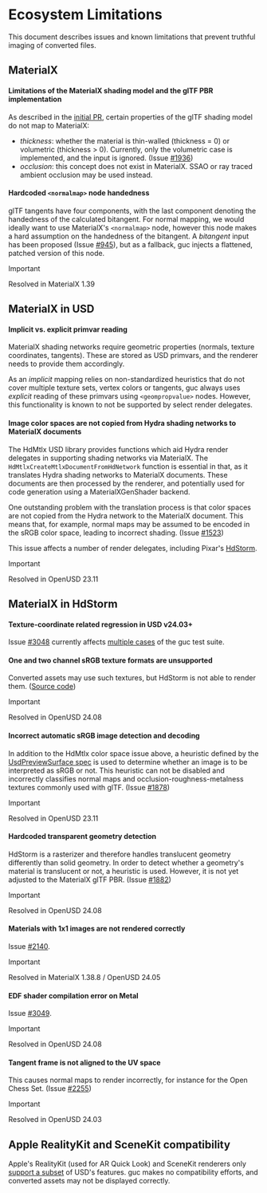 # Ecosystem Limitations

This document describes issues and known limitations that prevent truthful imaging of converted files.


## MaterialX

#### Limitations of the MaterialX shading model and the glTF PBR implementation
As described in the [initial PR](https://github.com/AcademySoftwareFoundation/MaterialX/pull/861), certain properties of the glTF shading model do not map to MaterialX:
 * _thickness_: whether the material is thin-walled (thickness = 0) or volumetric (thickness > 0). Currently, only the volumetric case is implemented, and the input is ignored. (Issue [#1936](https://github.com/AcademySoftwareFoundation/MaterialX/issues/1936))
 * _occlusion_: this concept does not exist in MaterialX. SSAO or ray traced ambient occlusion may be used instead.

#### Hardcoded `<normalmap>` node handedness
glTF tangents have four components, with the last component denoting the handedness of the calculated bitangent.
For normal mapping, we would ideally want to use MaterialX's `<normalmap>` node, however this node makes a hard assumption on the handedness of the bitangent.
A _bitangent_ input has been proposed (Issue [#945](https://github.com/AcademySoftwareFoundation/MaterialX/issues/945)), but as a fallback, guc injects a flattened, patched version of this node.

> [!IMPORTANT]  
> Resolved in MaterialX 1.39


## MaterialX in USD

#### Implicit vs. explicit primvar reading

MaterialX shading networks require geometric properties (normals, texture coordinates, tangents). These are stored as USD primvars, and the renderer needs to provide them accordingly.

As an *implicit* mapping relies on non-standardized heuristics that do not cover multiple texture sets, vertex colors or tangents, guc always uses *explicit* reading of these primvars using `<geompropvalue>` nodes.
However, this functionality is known to not be supported by select render delegates.

#### Image color spaces are not copied from Hydra shading networks to MaterialX documents

The HdMtlx USD library provides functions which aid Hydra render delegates in supporting shading networks via MaterialX. The `HdMtlxCreateMtlxDocumentFromHdNetwork` function is essential in that, as it translates Hydra shading networks to MaterialX documents. These documents are then processed by the renderer, and potentially used for code generation using a MaterialXGenShader backend.

One outstanding problem with the translation process is that color spaces are not copied from the Hydra network to the MaterialX document. This means that, for example, normal maps may be assumed to be encoded in the sRGB color space, leading to incorrect shading. (Issue [#1523](https://github.com/PixarAnimationStudios/USD/issues/1523))

This issue affects a number of render delegates, including Pixar's [HdStorm](https://github.com/PixarAnimationStudios/USD/blob/0c7b9a95f155c221ff7df9270a39a52e3b23af8b/pxr/imaging/hdSt/materialXFilter.cpp#L877).

> [!IMPORTANT]  
> Resolved in OpenUSD 23.11


## MaterialX in HdStorm

#### Texture-coordinate related regression in USD v24.03+
Issue [#3048](https://github.com/PixarAnimationStudios/OpenUSD/issues/3048) currently affects [multiple cases](https://github.com/pablode/guc-tests/commit/695f6dcc58c5b08b1d7b689dc1dc0c2d4305f154?diff=split&w=0) of the guc test suite.

#### One and two channel sRGB texture formats are unsupported
Converted assets may use such textures, but HdStorm is not able to render them. ([Source code](https://github.com/PixarAnimationStudios/USD/blob/3abc46452b1271df7650e9948fef9f0ce602e3b2/pxr/imaging/hdSt/textureUtils.cpp#L341-L345))

> [!IMPORTANT]  
> Resolved in OpenUSD 24.08

#### Incorrect automatic sRGB image detection and decoding
In addition to the HdMtlx color space issue above, a heuristic defined by the [UsdPreviewSurface spec](https://graphics.pixar.com/usd/release/spec_usdpreviewsurface.html#texture-reader) is used to determine whether an image is to be interpreted as sRGB or not. This heuristic can not be disabled and incorrectly classifies normal maps and occlusion-roughness-metalness textures commonly used with glTF. (Issue [#1878](https://github.com/PixarAnimationStudios/USD/issues/1878))

> [!IMPORTANT]  
> Resolved in OpenUSD 23.11

#### Hardcoded transparent geometry detection
HdStorm is a rasterizer and therefore handles translucent geometry differently than solid geometry. In order to detect whether a geometry's material is translucent or not, a heuristic is used. However, it is not yet adjusted to the MaterialX glTF PBR. (Issue [#1882](https://github.com/PixarAnimationStudios/USD/issues/1882))

> [!IMPORTANT]  
> Resolved in OpenUSD 24.08

#### Materials with 1x1 images are not rendered correctly
Issue [#2140](https://github.com/PixarAnimationStudios/USD/issues/2140).

> [!IMPORTANT]  
> Resolved in MaterialX 1.38.8 / OpenUSD 24.05

#### EDF shader compilation error on Metal
Issue [#3049](https://github.com/PixarAnimationStudios/OpenUSD/issues/3049).

> [!IMPORTANT]  
> Resolved in OpenUSD 24.08

#### Tangent frame is not aligned to the UV space
This causes normal maps to render incorrectly, for instance for the Open Chess Set. (Issue [#2255](https://github.com/PixarAnimationStudios/OpenUSD/issues/2255))

> [!IMPORTANT]  
> Resolved in OpenUSD 24.03

## Apple RealityKit and SceneKit compatibility

Apple's RealityKit (used for AR Quick Look) and SceneKit renderers only [support a subset](https://developer.apple.com/documentation/realitykit/validating-usd-files) of USD's features. guc makes no compatibility efforts, and converted assets may not be displayed correctly.

